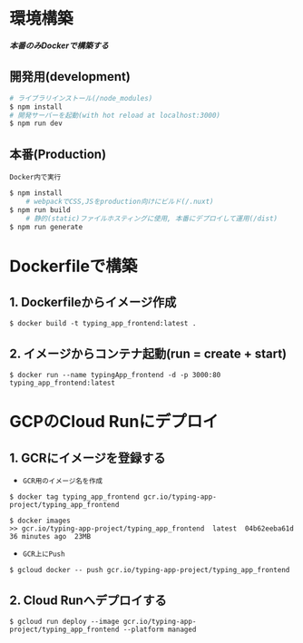 # 環境構築

***本番のみDockerで構築する***

## 開発用(development)
```bash
# ライブラリインストール(/node_modules)
$ npm install
# 開発サーバーを起動(with hot reload at localhost:3000)
$ npm run dev
```

## 本番(Production)
`Docker内で実行`
```bash
$ npm install
    # webpackでCSS,JSをproduction向けにビルド(/.nuxt)
$ npm run build
    # 静的(static)ファイルホスティングに使用, 本番にデプロイして運用(/dist)
$ npm run generate
```


# Dockerfileで構築
## 1. Dockerfileからイメージ作成
```
$ docker build -t typing_app_frontend:latest .
```
## 2. イメージからコンテナ起動(run = create + start)
```
$ docker run --name typingApp_frontend -d -p 3000:80 typing_app_frontend:latest
```


# GCPのCloud Runにデプロイ
## 1. GCRにイメージを登録する
- `GCR用のイメージ名を作成`
```
$ docker tag typing_app_frontend gcr.io/typing-app-project/typing_app_frontend

$ docker images
>> gcr.io/typing-app-project/typing_app_frontend  latest  04b62eeba61d  36 minutes ago  23MB
```
- `GCR上にPush`
```
$ gcloud docker -- push gcr.io/typing-app-project/typing_app_frontend
```

## 2. Cloud Runへデプロイする
```
$ gcloud run deploy --image gcr.io/typing-app-project/typing_app_frontend --platform managed
```
